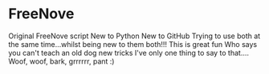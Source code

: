 # FreeNove
Original FreeNove script
New to Python
New to GitHub
Trying to use both at the same time...whilst being new to them both!!!
This is great fun
Who says you can't teach an old dog new tricks
I've only one thing to say to that....
Woof, woof, bark, grrrrrr, pant :)
